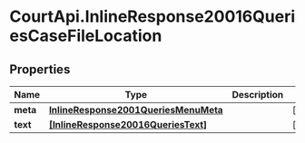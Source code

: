 # CourtApi.InlineResponse20016QueriesCaseFileLocation

## Properties
Name | Type | Description | Notes
------------ | ------------- | ------------- | -------------
**meta** | [**InlineResponse2001QueriesMenuMeta**](InlineResponse2001QueriesMenuMeta.md) |  | [optional] 
**text** | [**[InlineResponse20016QueriesText]**](InlineResponse20016QueriesText.md) |  | [optional] 


